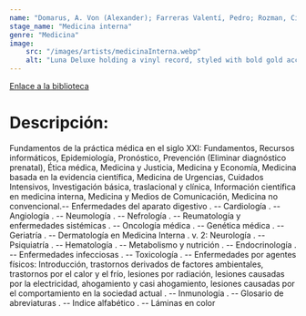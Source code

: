 ```yaml
---
name: "Domarus, A. Von (Alexander); Farreras Valentí, Pedro; Rozman, Ciril"
stage_name: "Medicina interna"
genre: "Medicina"
image: 
    src: "/images/artists/medicinaInterna.webp"
    alt: "Luna Deluxe holding a vinyl record, styled with bold gold accessories and a shimmering pink outfit, exuding retro glamour with a modern twist."
---
```

[Enlace a la biblioteca](http://descubridor.santotomas.cl:1701/primo_library/libweb/action/display.do?tabs=detailsTab&ct=display&fn=search&doc=cst_aleph000011966&indx=63&recIds=cst_aleph000011966&recIdxs=2&elementId=2&renderMode=poppedOut&displayMode=full&frbrVersion=&dscnt=0&frbg=&scp.scps=scope%3A%28cst_aleph%29%2Cscope%3A%28cst_digitool%29&vl(87563938UI0)=sub&tab=cst_tab&dstmp=1750903059671&srt=rank&mode=Basic&dum=true&tb=t&vl(1UIStartWith0)=exact&vl(107694436UI1)=all_items&vl(freeText0)=medicina&vid=CST)

<h1>Descripción:</h1>

<p>Fundamentos de la práctica médica en el siglo XXI: Fundamentos, Recursos informáticos, Epidemiología, Pronóstico, Prevención (Eliminar diagnóstico prenatal), Ética médica, Medicina y Justicia, Medicina y Economía, Medicina basada en la evidencia científica, Medicina de Urgencias, Cuidados Intensivos, Investigación básica, traslacional y clínica, Información científica en medicina interna, Medicina y Medios de Comunicación, Medicina no convencional.-- Enfermedades del aparato digestivo . -- Cardiología . -- Angiología . -- Neumología . -- Nefrología . -- Reumatología y enfermedades sistémicas . -- Oncología médica . -- Genética médica . -- Geriatría . -- Dermatología en Medicina Interna . v. 2: Neurología . -- Psiquiatría . -- Hematología . -- Metabolismo y nutrición . -- Endocrinología . -- Enfermedades infecciosas . -- Toxicología . -- Enfermedades por agentes físicos: Introducción, trastornos derivados de factores ambientales, trastornos por el calor y el frío, lesiones por radiación, lesiones causadas por la electricidad, ahogamiento y casi ahogamiento, lesiones causadas por el comportamiento en la sociedad actual . -- Inmunología . -- Glosario de abreviaturas . -- Indice alfabético . -- Láminas en color</p>


